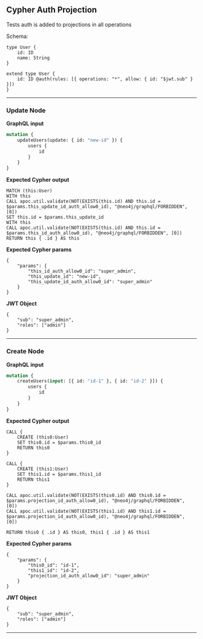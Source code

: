## Cypher Auth Projection

Tests auth is added to projections in all operations

Schema:

```schema
type User {
    id: ID
    name: String
}

extend type User {
    id: ID @auth(rules: [{ operations: "*", allow: { id: "$jwt.sub" } }])
}
```

---

### Update Node

**GraphQL input**

```graphql
mutation {
    updateUsers(update: { id: "new-id" }) {
        users {
            id
        }
    }
}
```

**Expected Cypher output**

```cypher
MATCH (this:User)
WITH this
CALL apoc.util.validate(NOT(EXISTS(this.id) AND this.id = $params.this_update_id_auth_allow0_id), "@neo4j/graphql/FORBIDDEN", [0])
SET this.id = $params.this_update_id
WITH this
CALL apoc.util.validate(NOT(EXISTS(this.id) AND this.id = $params.this_id_auth_allow0_id), "@neo4j/graphql/FORBIDDEN", [0])
RETURN this { .id } AS this
```

**Expected Cypher params**

```cypher-params
{
    "params": {
        "this_id_auth_allow0_id": "super_admin",
        "this_update_id": "new-id",
        "this_update_id_auth_allow0_id": "super_admin"
    }
}
```

**JWT Object**

```jwt
{
    "sub": "super_admin",
    "roles": ["admin"]
}
```

---

### Create Node

**GraphQL input**

```graphql
mutation {
    createUsers(input: [{ id: "id-1" }, { id: "id-2" }]) {
        users {
            id
        }
    }
}
```

**Expected Cypher output**

```cypher
CALL {
    CREATE (this0:User)
    SET this0.id = $params.this0_id
    RETURN this0
}

CALL {
    CREATE (this1:User)
    SET this1.id = $params.this1_id
    RETURN this1
}

CALL apoc.util.validate(NOT(EXISTS(this0.id) AND this0.id = $params.projection_id_auth_allow0_id), "@neo4j/graphql/FORBIDDEN", [0])
CALL apoc.util.validate(NOT(EXISTS(this1.id) AND this1.id = $params.projection_id_auth_allow0_id), "@neo4j/graphql/FORBIDDEN", [0])

RETURN this0 { .id } AS this0, this1 { .id } AS this1
```

**Expected Cypher params**

```cypher-params
{
    "params": {
        "this0_id": "id-1",
        "this1_id": "id-2",
        "projection_id_auth_allow0_id": "super_admin"
    }
}
```

**JWT Object**

```jwt
{
    "sub": "super_admin",
    "roles": ["admin"]
}
```

---
